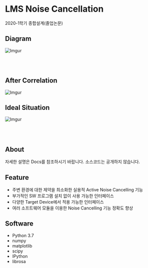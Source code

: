 <!-- Item Manager -->
# LMS Noise Cancellation
2020-1학기 종합설계(졸업논문)

<!-- ABOUT THE PROJECT -->
## Diagram

![Imgur](https://i.imgur.com/xOlB1Ur.png)

</br>
</br>

## After Correlation

![Imgur](https://i.imgur.com/igyg1YW.png)

## Ideal Situation

![Imgur](https://i.imgur.com/epxr2a7.png)

</br>
</br>

## About

자세한 설명은 Docs를 참조하시기 바랍니다.
소스코드는 공개하지 않습니다.

<!-- Feature -->
## Feature
* 주변 환경에 대한 제약을 최소화한 실용적 Active Noise Cancelling 기능
* 부가적인 SW 프로그램 설치 없이 사용 가능한 인터페이스
* 다양한 Target Device에서 적용 가능한 인터페이스
* 여러 소프트웨어 모듈을 이용한 Noise Cancelling 기능 정확도 향상

<!-- Environment -->
## Software
* Python 3.7
* numpy
* matplotlib
* scipy
* IPython
* librosa

